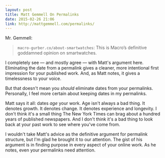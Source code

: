 ```yaml
---
layout: post
title: Matt Gemmell On Permalinks
date: 2015-02-26 21:06
link: http://mattgemmell.com/permalinks/
---
```


Mr. Gemmell: 

> `macro-gurber.co/about-smartwatches`: This is Macro’s definitive goddamned opinion on smartwatches.

I completely see — and mostly agree — with Matt's argument here. Eliminating the date from a permalink gives a cleaner, more intentional first impression for your published work. And, as Matt notes, it gives a timelessness to your voice. 

But that doesn't mean you *should* eliminate dates from your permalinks. Personally, I feel more certain about keeping dates in my permalinks.

Matt says it all: dates *age* your work. Age isn't always a bad thing. It denotes growth. It denotes change. It denotes experience and longevity. I don't think it's a small thing The New York Times can brag about a hundred years of published newspapers. And I don't think it's a bad thing to look back at your past work to see where you've come from. 

I wouldn't take Matt's advice as the definitive argument for permalink structure, but I'm glad he brought it to our attention. The gist of his argument is in finding purpose in every aspect of your online work. As he notes, even your permalinks need attention. 
